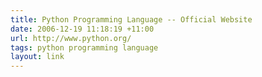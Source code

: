 ```yaml
---
title: Python Programming Language -- Official Website
date: 2006-12-19 11:18:19 +11:00
url: http://www.python.org/
tags: python programming language
layout: link
---
```

